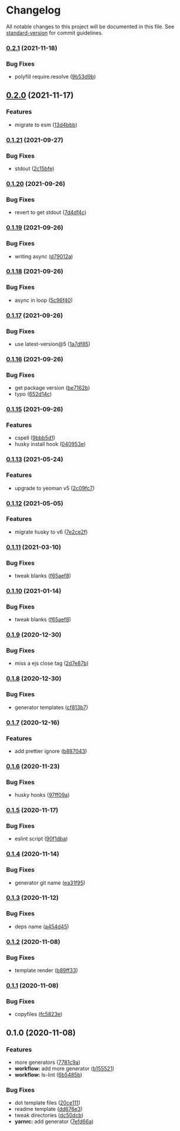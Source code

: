 # Changelog

All notable changes to this project will be documented in this file. See [standard-version](https://github.com/conventional-changelog/standard-version) for commit guidelines.

### [0.2.1](https://github.com/qxy-fe/generator-qxy/compare/v0.2.0...v0.2.1) (2021-11-18)

### Bug Fixes

-   polyfill require.resolve ([9b53d9b](https://github.com/qxy-fe/generator-qxy/commit/9b53d9b9789d8ced1f4b071f155cd7e9c612e92f))

## [0.2.0](https://github.com/qxy-fe/generator-qxy/compare/v0.1.21...v0.2.0) (2021-11-17)

### Features

-   migrate to esm ([13d4bbb](https://github.com/qxy-fe/generator-qxy/commit/13d4bbb4d4fe4cef502803d5e2174fcb4e5ffa80))

### [0.1.21](https://github.com/qxy-fe/generator-qxy/compare/v0.1.20...v0.1.21) (2021-09-27)

### Bug Fixes

-   stdout ([2c15bfe](https://github.com/qxy-fe/generator-qxy/commit/2c15bfe4387aed70e16300845e464cde9329cf40))

### [0.1.20](https://github.com/qxy-fe/generator-qxy/compare/v0.1.19...v0.1.20) (2021-09-26)

### Bug Fixes

-   revert to get stdout ([7d4df4c](https://github.com/qxy-fe/generator-qxy/commit/7d4df4c0fe201c3091d416ea409d6be41d61fcd3))

### [0.1.19](https://github.com/qxy-fe/generator-qxy/compare/v0.1.18...v0.1.19) (2021-09-26)

### Bug Fixes

-   writing async ([d79012a](https://github.com/qxy-fe/generator-qxy/commit/d79012ad9fd017cfaad1543a23bf45763211a1aa))

### [0.1.18](https://github.com/qxy-fe/generator-qxy/compare/v0.1.17...v0.1.18) (2021-09-26)

### Bug Fixes

-   async in loop ([5c96f40](https://github.com/qxy-fe/generator-qxy/commit/5c96f4043e27eac0505d996aec5838d012e6ad77))

### [0.1.17](https://github.com/qxy-fe/generator-qxy/compare/v0.1.16...v0.1.17) (2021-09-26)

### Bug Fixes

-   use latest-version@5 ([1a7df85](https://github.com/qxy-fe/generator-qxy/commit/1a7df852cad3b99c989e11462bc8e2f1020e19f3))

### [0.1.16](https://github.com/qxy-fe/generator-qxy/compare/v0.1.15...v0.1.16) (2021-09-26)

### Bug Fixes

-   get package version ([be7162b](https://github.com/qxy-fe/generator-qxy/commit/be7162b491b10071d97d7c8eae4abb138948f466))
-   typo ([652d14c](https://github.com/qxy-fe/generator-qxy/commit/652d14c36765f4aa021ba5ac9a51de4ae90cee89))

### [0.1.15](https://github.com/qxy-fe/generator-qxy/compare/v0.1.13...v0.1.15) (2021-09-26)

### Features

-   cspell ([9bbb5d1](https://github.com/qxy-fe/generator-qxy/commit/9bbb5d19aa7131aeb80529a730f5d5be893a5ea5))
-   husky install hook ([040953e](https://github.com/qxy-fe/generator-qxy/commit/040953ed3eea99f1127c0a1b7989d62b32b758b1))

### [0.1.13](https://github.com/qxy-fe/generator-qxy/compare/v0.1.12...v0.1.13) (2021-05-24)

### Features

-   upgrade to yeoman v5 ([2c09fc7](https://github.com/qxy-fe/generator-qxy/commit/2c09fc7dc8138a24138be22f47c9d57f77b9b1c6))

### [0.1.12](https://github.com/qxy-fe/generator-qxy/compare/v0.1.11...v0.1.12) (2021-05-05)

### Features

-   migrate husky to v6 ([7e2ce2f](https://github.com/qxy-fe/generator-qxy/commit/7e2ce2fe9fae5883ecdd4f862978472ebb21bab1))

### [0.1.11](https://github.com/qxy-fe/generator-qxy/compare/v0.1.9...v0.1.11) (2021-03-10)

### Bug Fixes

-   tweak blanks ([f65aef8](https://github.com/qxy-fe/generator-qxy/commit/f65aef85ee9e4ab3ba513842ed277d1e3696da85))

### [0.1.10](https://github.com/qxy-fe/generator-qxy/compare/v0.1.9...v0.1.10) (2021-01-14)

### Bug Fixes

-   tweak blanks ([f65aef8](https://github.com/qxy-fe/generator-qxy/commit/f65aef85ee9e4ab3ba513842ed277d1e3696da85))

### [0.1.9](https://github.com/qxy-fe/generator-qxy/compare/v0.1.8...v0.1.9) (2020-12-30)

### Bug Fixes

-   miss a ejs close tag ([2d7e87b](https://github.com/qxy-fe/generator-qxy/commit/2d7e87b7c20ec29e1f74d1aaf0aed58e6c26705d))

### [0.1.8](https://github.com/qxy-fe/generator-qxy/compare/v0.1.7...v0.1.8) (2020-12-30)

### Bug Fixes

-   generator templates ([cf813b7](https://github.com/qxy-fe/generator-qxy/commit/cf813b7435d939f714cb3a5e3ce6f36a5bc9267f))

### [0.1.7](https://github.com/qxy-fe/generator-qxy/compare/v0.1.6...v0.1.7) (2020-12-16)

### Features

-   add prettier ignore ([b887043](https://github.com/qxy-fe/generator-qxy/commit/b88704361f2406fd5bd3b0e16bf139b4ea851c85))

### [0.1.6](https://github.com/qxy-fe/generator-qxy/compare/v0.1.5...v0.1.6) (2020-11-23)

### Bug Fixes

-   husky hooks ([97ff09a](https://github.com/qxy-fe/generator-qxy/commit/97ff09a071f528f4854037819835e78beee0ac6c))

### [0.1.5](https://github.com/qxy-fe/generator-qxy/compare/v0.1.4...v0.1.5) (2020-11-17)

### Bug Fixes

-   eslint script ([90f1dba](https://github.com/qxy-fe/generator-qxy/commit/90f1dbaa39e3e0e0288476fe6ca320e1614b34e1))

### [0.1.4](https://github.com/qxy-fe/generator-qxy/compare/v0.1.3...v0.1.4) (2020-11-14)

### Bug Fixes

-   generator git name ([ea31f95](https://github.com/qxy-fe/generator-qxy/commit/ea31f956dc831213b6c8c09174e977254ec59a5b))

### [0.1.3](https://github.com/qxy-fe/generator-qxy/compare/v0.1.2...v0.1.3) (2020-11-12)

### Bug Fixes

-   deps name ([a454d45](https://github.com/qxy-fe/generator-qxy/commit/a454d456052a0c9d87b79676ea699eb61e69bbe0))

### [0.1.2](https://github.com/qxy-fe/generator-qxy/compare/v0.1.1...v0.1.2) (2020-11-08)

### Bug Fixes

-   template render ([b89ff33](https://github.com/qxy-fe/generator-qxy/commit/b89ff33eefec7067ad285bcec2adf7aa93a134f2))

### [0.1.1](https://github.com/qxy-fe/generator-qxy/compare/v0.1.0...v0.1.1) (2020-11-08)

### Bug Fixes

-   copyfiles ([fc5823e](https://github.com/qxy-fe/generator-qxy/commit/fc5823e0711eb4f92441f4dd70c5eecc02afc8fc))

## 0.1.0 (2020-11-08)

### Features

-   more generators ([7781c9a](https://github.com/qxy-fe/generator-qxy/commit/7781c9abda654948053733149a839971b80fe5a3))
-   **workflow:** add more generator ([b155521](https://github.com/qxy-fe/generator-qxy/commit/b15552160d7bc2179f899fc236d2cf561cec4693))
-   **workflow:** ls-lint ([6b5485b](https://github.com/qxy-fe/generator-qxy/commit/6b5485ba29ddb1a2fb567e4747a66cf1f38e62e1))

### Bug Fixes

-   dot template files ([20ce111](https://github.com/qxy-fe/generator-qxy/commit/20ce11145027ee0b160c33bf569678c51bff8702))
-   readme template ([dd676e3](https://github.com/qxy-fe/generator-qxy/commit/dd676e362f85381dd3beb4341214bdc0f814720b))
-   tweak directories ([dc50dcb](https://github.com/qxy-fe/generator-qxy/commit/dc50dcb0a78c4ebb95f6a1535a9af2cd413a28e5))
-   **yarnrc:** add generator ([7efd66a](https://github.com/qxy-fe/generator-qxy/commit/7efd66a8122a1140cf9b62938ac4330b3cad877e))
